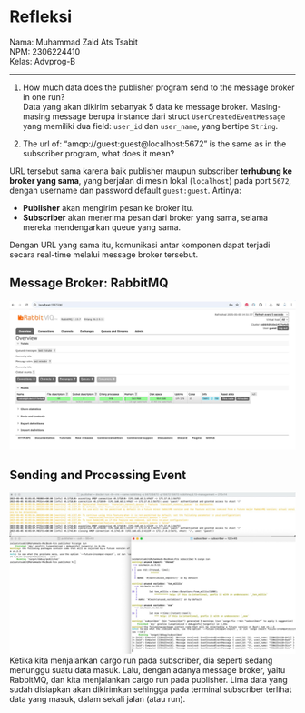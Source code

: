 # Refleksi

Nama: Muhammad Zaid Ats Tsabit <br>
NPM: 2306224410 <br>
Kelas: Advprog-B
<hr>

1. How much data does the publisher program send to the message broker in one run? <br>
Data yang akan dikirim sebanyak 5 data ke message broker.  Masing-masing message berupa instance dari struct `UserCreatedEventMessage` yang memiliki dua field: `user_id` dan `user_name`, yang bertipe `String`.

2. The url of: “amqp://guest:guest@localhost:5672” is the same as in the subscriber program, what does it mean? <br>

URL tersebut sama karena baik publisher maupun subscriber **terhubung ke broker yang sama**, yang berjalan di mesin lokal (`localhost`) pada port `5672`, dengan username dan password default `guest:guest`. Artinya:

- **Publisher** akan mengirim pesan ke broker itu.
- **Subscriber** akan menerima pesan dari broker yang sama, selama mereka mendengarkan queue yang sama.

Dengan URL yang sama itu, komunikasi antar komponen dapat terjadi secara real-time melalui message broker tersebut.


## Message Broker: RabbitMQ
![rabbitmq publisher](/image/rabbitmq.jpeg)

## Sending and Processing Event
![sending event](/image/sendingevent.jpeg)
Ketika kita menjalankan cargo run pada subscriber, dia seperti sedang menunggu suatu data masuk. Lalu, dengan adanya message broker, yaitu RabbitMQ, dan kita menjalankan cargo run pada publisher. Lima data yang sudah disiapkan akan dikirimkan sehingga pada terminal subscriber terlihat data yang masuk, dalam sekali jalan (atau run).